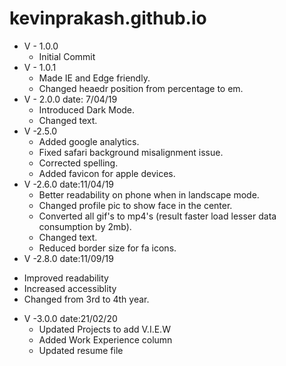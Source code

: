 # kevinprakash.github.io

+ V - 1.0.0      
  * Initial Commit
+ V - 1.0.1      
  * Made IE and Edge friendly.
  * Changed heaedr position from percentage to em.
+ V - 2.0.0  date: 7/04/19     
  * Introduced Dark Mode.
  * Changed text.
+ V -2.5.0    
  * Added google analytics.
  * Fixed safari background misalignment issue.
  * Corrected spelling.
  * Added favicon for apple devices.
+ V -2.6.0 date:11/04/19
  * Better readability on phone when in landscape mode.
  * Changed profile pic to show face in the center.
  * Converted all gif's to mp4's (result faster load lesser data consumption by 2mb).
  * Changed text.
  * Reduced border size for fa icons.
 + V -2.8.0 date:11/09/19
  * Improved readability
  * Increased accessiblity
  * Changed from 3rd to 4th year.
+ V -3.0.0 date:21/02/20
  * Updated Projects to add V.I.E.W
  * Added Work Experience column
  * Updated resume file
